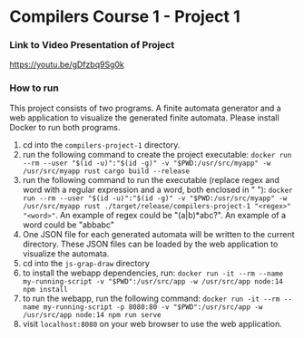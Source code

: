 # Compilers Course 1 - Project 1

### Link to Video Presentation of Project

<https://youtu.be/gDfzbq9Sg0k>

### How to run

This project consists of two programs. A finite automata generator and a web application to visualize the generated finite automata.
Please install Docker to run both programs.

1. cd into the `compilers-project-1` directory.
2. run the following command to create the project executable: `docker run --rm --user "$(id -u)":"$(id -g)" -v "$PWD:/usr/src/myapp" -w /usr/src/myapp rust cargo build --release`
3. run the following command to run the executable (replace regex and word with a regular expression and a word, both enclosed in \" \"): `docker run --rm --user "$(id -u)":"$(id -g)" -v "$PWD:/usr/src/myapp" -w /usr/src/myapp rust ./target/release/compilers-project-1 "<regex>" "<word>"`. An example of regex could be "(a|b)\*abc?". An example of a word could be "abbabc"
4. One JSON file for each generated automata will be written to the current directory. These JSON files can be loaded by the web application to visualize the automata.
5. cd into the `js-grap-draw` directory
6. to install the webapp dependencies, run: `docker run -it --rm --name my-running-script -v "$PWD":/usr/src/app -w /usr/src/app node:14 npm install`
7. to run the webapp, run the following command: `docker run -it --rm --name my-running-script -p 8080:80 -v "$PWD":/usr/src/app -w /usr/src/app node:14 npm run serve`
8. visit `localhost:8080` on your web browser to use the web application.
